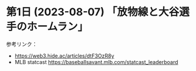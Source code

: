 # 第1日 (2023-08-07) 「放物線と大谷選手のホームラン」

参考リンク：
* https://web3.hide.ac/articles/dtF3OzR8y
* MLB statcast https://baseballsavant.mlb.com/statcast_leaderboard
